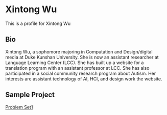 # Xintong Wu
This is a profile for Xintong Wu
## Bio
Xintong Wu, a sophomore majoring in Computation and Design/digital media at Duke Kunshan University. She is now an assistant researcher at Language Learning Center (LCC). She has built up a website for a translation program with an assistant professor at LCC. She has also participated in a social community research program about Autism. Her interests are assistant technology of AI, HCI, and design work the website. 


## Sample Project

[Problem Set1](https://github.com/Rising-Stars-by-Sunshine/stats201-PS1-Xintong/blob/main/code/%E2%80%9CXintong%20Wu_Spring2023_Problem_Set_1_Demo_Ethereum_Blockchain_API_ipynb%E2%80%9D.ipynb)

